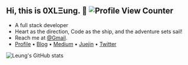## Hi, this is 0XLΞung. :wave: ![Profile View Counter](https://komarev.com/ghpvc/?username=0xleung)

<!-- Introduction -->

- A full stack developer
- Heart as the direction, Code as the ship, and the adventure sets sail!
- Reach me at [@Gmail](mailto:jobinleung@gmail.com).
- [Profile](https://www.0xleung.com/) • [Blog](https://blog.0xleung.com/) • [Medium](https://medium.com/@0xleung) • [Juejin](https://juejin.cn/user/729731451585319/posts) • [Twitter](https://twitter.com/0xleung)

<!-- Github Stats -->

![Leung's GitHub stats](https://github-readme-stats.vercel.app/api?username=0xleung&show_icons=true)
